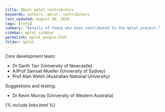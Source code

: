 ```yaml
---
title: About mplot contributors
keywords: authors, mplot, contributors
last_updated: August 30, 2016
tags: [refs]
summary: "Details of those who have contributed to the mplot project."
sidebar: mplot_sidebar
permalink: mplot_people.html
folder: mplot
---
```


Core development team:

- Dr Garth Tarr (University of Newcastle)
- A/Prof Samuel Mueller (University of Sydney)
- Prof Alan Welsh (Australian National University)

Suggestions and testing:

- Dr Kevin Murray (University of Western Australia)




{% include links.html %}
